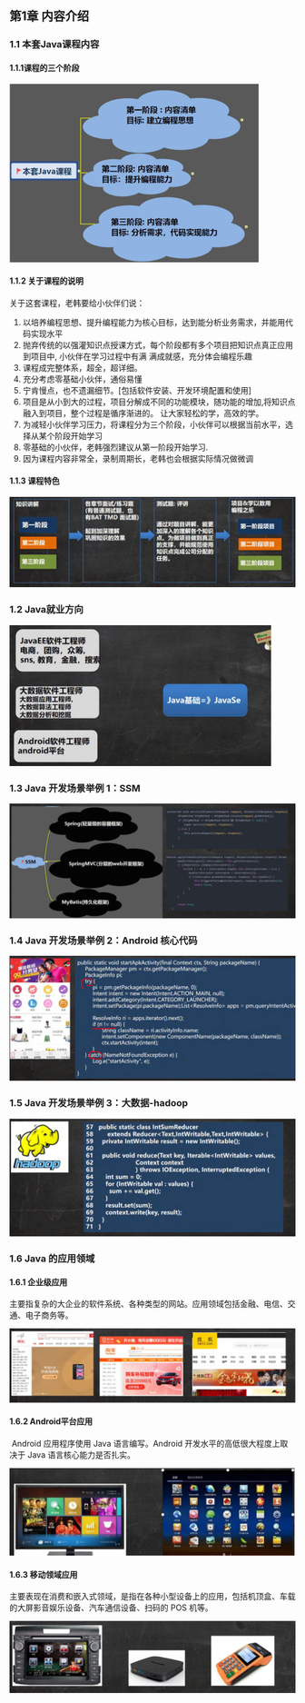 ## 第1章 内容介绍

### 1.1 本套Java课程内容

#### 1.1.1课程的三个阶段

<img src="001内容介绍.assets/image-20230823225808780.png" alt="image-20230823225808780" style="zoom: 50%;" />

#### 1.1.2 关于课程的说明

关于这套课程，老韩要给小伙伴们说：

1. 以培养编程思想、提升编程能力为核心目标，达到能分析业务需求，并能用代码实现水平
2. 抛弃传统的以强灌知识点授课方式，每个阶段都有多个项目把知识点真正应用到项目中, 小伙伴在学习过程中有满 满成就感，充分体会编程乐趣
3. 课程成完整体系，超全，超详细。
4. 充分考虑零基础小伙伴，通俗易懂
5. 宁肯慢点，也不遗漏细节。[包括软件安装、开发环境配置和使用]
6. 项目是从小到大的过程，项目分解成不同的功能模块，随功能的增加,将知识点融入到项目，整个过程是循序渐进的。 让大家轻松的学，高效的学。
7. 为减轻小伙伴学习压力，将课程分为三个阶段，小伙伴可以根据当前水平，选择从某个阶段开始学习
8. 零基础的小伙伴，老韩强烈建议从第一阶段开始学习.
9. 因为课程内容非常全，录制周期长，老韩也会根据实际情况做微调

#### 1.1.3 课程特色

![image-20230823230623079](001内容介绍.assets/image-20230823230623079.png)

### 1.2 Java就业方向

<img src="001内容介绍.assets/image-20230823230743825.png" alt="image-20230823230743825" style="zoom: 45%;" />

### 1.3 Java 开发场景举例 1：SSM

![image-20230823231022343](001内容介绍.assets/image-20230823231022343.png)

### 1.4 Java 开发场景举例 2：Android 核心代码

![image-20230823231121680](001内容介绍.assets/image-20230823231121680.png)

### 1.5 Java 开发场景举例 3：大数据-hadoop

![image-20230823231238269](001内容介绍.assets/image-20230823231238269.png)

### 1.6 Java 的应用领域

#### 1.6.1 企业级应用

​	主要指复杂的大企业的软件系统、各种类型的网站。应用领域包括金融、电信、交通、电子商务等。

![image-20230823231538118](001内容介绍.assets/image-20230823231538118.png)

#### 1.6.2 Android平台应用

​	Android 应用程序使用 Java 语言编写。Android 开发水平的高低很大程度上取决于 Java 语言核心能力是否扎实。

![image-20230823231705089](001内容介绍.assets/image-20230823231705089.png)

#### 1.6.3 移动领域应用

​	主要表现在消费和嵌入式领域，是指在各种小型设备上的应用，包括机顶盒、车载的大屏影音娱乐设备、汽车通信设备、扫码的 POS 机等。

![image-20230823231814830](001内容介绍.assets/image-20230823231814830.png)

